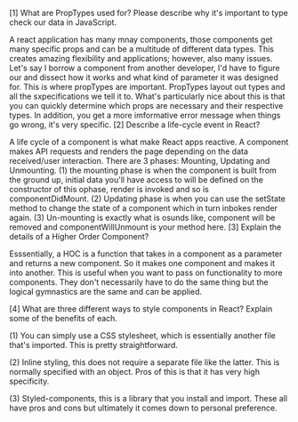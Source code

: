 [1] What are PropTypes used for? Please describe why it's important to type check our data in JavaScript.

A react application has many mnay components, those components get many specific props and can be a multitude of different data types. This creates amazing flexibility and applications; however, also many issues. Let's say I borrow a component from another developer, I'd have to figure our and dissect how it works and what kind of parameter it was designed for. This is where propTypes are important. PropTypes layout out types and all the sxpecifications we tell it to. What's particularly nice about this is that you can quickly determine which props are necessary and their respective types. In addition, you get a more imformative error message when things go wrong, it's very specific.
[2] Describe a life-cycle event in React?

A life cycle of a component is what make React apps reactive. A component makes API requests and renders the page depending on the data received/user interaction. There are 3 phases: Mounting, Updating and Unmounting. (1) the mounting phase is when the component is built from the ground up, initial data you'll have access to will be defined on the constructor of this ophase, render is invoked and so is componentDidMount. (2) Updating phase is when you can use the setState method to change the state of a component which in turn inbokes render again. (3) Un-mounting is exactly what is osunds like, component will be removed and componentWillUnmount is your method here.
[3] Explain the details of a Higher Order Component?

Esssentially, a HOC is a function that takes in a component as a parameter and returns a new component. So it makes one component and makes it into another. This is useful when you want to pass on functionality to more components. They don't necessarily have to do the same thing but the logical gymnastics are the same and can be applied.

[4] What are three different ways to style components in React? Explain some of the benefits of each.

(1) You can simply use a CSS stylesheet, which is essentially another file that's imported. This is pretty straightforward.

(2) Inline styling, this does not require a separate file like the latter. This is normally specified with an object. Pros of this is that it has very high specificity.

(3) Styled-components, this is a library that you install and import. These all have pros and cons but ultimately it comes down to personal preference.